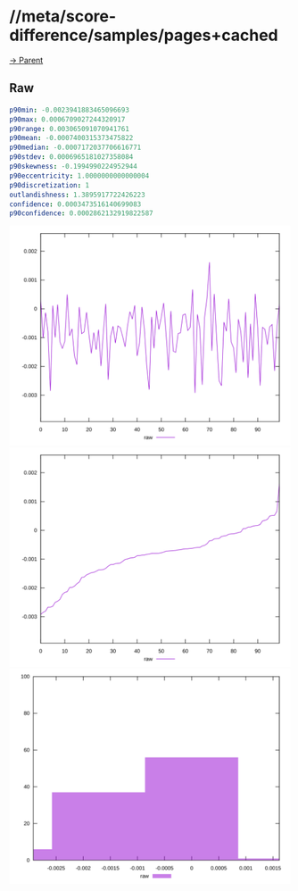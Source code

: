 
# //meta/score-difference/samples/pages+cached

[→ Parent](../..)


## Raw


```yaml
p90min: -0.0023941883465096693
p90max: 0.0006709027244320917
p90range: 0.003065091070941761
p90mean: -0.0007400315373475822
p90median: -0.0007172037706616771
p90stdev: 0.0006965181027358084
p90skewness: -0.1994990224952944
p90eccentricity: 1.0000000000000004
p90discretization: 1
outlandishness: 1.3895917722426223
confidence: 0.0003473516140699083
p90confidence: 0.0002862132919822587

```

![PLOT: raw-values](./raw/values.svg)![PLOT: raw-sorted](./raw/sorted.svg)![PLOT: raw-histogram](./raw/histogram.svg)